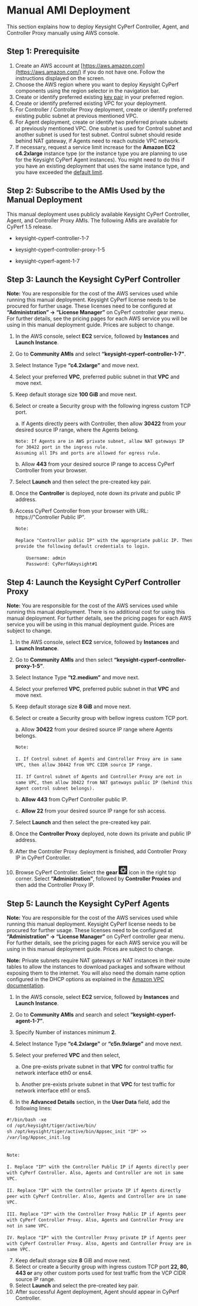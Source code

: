 # Manual AMI Deployment
<!-- blank line -->
	
This section explains how to deploy Keysight CyPerf Controller, Agent, and Controller Proxy manually using AWS console.

## Step 1: Prerequisite
1.	Create an AWS account at [https://aws.amazon.com](https://aws.amazon.com/) if you do not have one. Follow the instructions displayed on the screen.
2.	Choose the AWS region where you want to deploy Keysight CyPerf components using the region selector in the navigation bar.
3.	Create or identify preferred existing  [key pair](https://docs.aws.amazon.com/AWSEC2/latest/UserGuide/ec2-key-pairs.html) in your  preferred region.
4.	Create or identify preferred existing VPC for your deployment.
5.	For Controller / Controller Proxy deployment, create or identify preferred existing public subnet at previous mentioned VPC. 
6.	For Agent deployment, create or identify two preferred private subnets at previously mentioned VPC.
One subnet is used for Control subnet and another subnet is used for test subnet.
Control subnet should reside behind NAT gateway, if Agents need to reach outside VPC network.
7.	If necessary, request a service limit increase for the **Amazon EC2 c4.2xlarge** instance type (or the instance type you are planning to use for the Keysight CyPerf Agent instances). You might need to do this if you have an existing deployment that uses the same instance type, and you have exceeded the [default limit](http://docs.aws.amazon.com/AWSEC2/latest/UserGuide/ec2-resource-limits.html).

## Step 2: Subscribe to the AMIs Used by the Manual Deployment
This manual deployment uses publicly available Keysight CyPerf Controller, Agent, and Controller Proxy AMIs. 
The following AMIs are available for CyPerf 1.5 release.

-	keysight-cyperf-controller-1-7

-	keysight-cyperf-controller-proxy-1-5

-	keysight-cyperf-agent-1-7

## Step 3: Launch the Keysight CyPerf Controller

**Note:** 
You are responsible for the cost of the AWS services used while running this manual deployment. 
Keysight CyPerf license needs to be procured for further usage. These licenses need to be configured at **“Administration” -> “License Manager”** on CyPerf controller gear menu. For further details, see the pricing pages for each AWS service you will be using in this manual deployment guide. Prices are subject to change.

1.	In the AWS console, select **EC2** service, followed by **Instances** and **Launch Instance**.
2.	Go to **Community AMIs** and select **“keysight-cyperf-controller-1-7”**. 
3.	Select Instance Type **“c4.2xlarge”** and move next. 
4.	Select your preferred **VPC**, preferred public subnet in that **VPC** and move next. 
5.	Keep default storage size **100 GiB** and move next. 
6.	Select or create a Security group with the following ingress custom TCP port.
 
    a. If Agents directly peers with Controller, then 
    allow **30422** from your desired source IP range, where the Agents belong.

        Note: If Agents are in AWS private subnet, allow NAT gateways IP for 30422 port in the ingress rule.
        Assuming all IPs and ports are allowed for egress rule.
                
    b. Allow **443** from your desired source IP range to access CyPerf Controller from your browser.
 
7.	Select **Launch** and then select the pre-created key pair.
8.	Once the **Controller** is deployed, note down its private and public IP address.
9.	Access CyPerf Controller from your browser with URL: https://"Controller Public IP". 

        Note: 
        
        Replace "Controller public IP" with the appropriate public IP. Then provide the following default credentials to login.

            Username: admin
            Password: CyPerf&Keysight#1

## Step 4: Launch the Keysight CyPerf Controller Proxy

**Note:**
You are responsible for the cost of the AWS services used while running this manual deployment. There is no additional cost for using this manual deployment. For further details, see the pricing pages for each AWS service you will be using in this manual deployment guide. Prices are subject to change.
1.	In the AWS console, select **EC2** service, followed by **Instances** and **Launch Instance**.
2.	Go to **Community AMIs** and then select **“keysight-cyperf-controller-proxy-1-5”**. 
3.	Select Instance Type **“t2.medium”** and move next. 
4.	Select your preferred **VPC**, preferred public subnet in that **VPC** and move next. 
5.	Keep default storage size **8 GiB** and move next. 
6.	Select or create a Security group with bellow ingress custom TCP port.
 
    a.	Allow **30422** from your desired source IP range where Agents belongs.

        Note:

        I. If Control subnet of Agents and Controller Proxy are in same VPC, then allow 30442 from VPC CIDR source IP range.

        II. If Control subnet of Agents and Controller Proxy are not in same VPC, then allow 30422 from NAT gateways public IP (behind this Agent control subnet belongs).
                
    b.	**Allow 443** from CyPerf Controller public IP.
    
    c.	**Allow 22** from your desired source IP range for ssh access.

7.	Select **Launch** and then select the pre-created key pair.
8.	Once the **Controller Proxy** deployed, note down its private and public IP address.

9.	After the Controller Proxy deployment is finished, add Controller Proxy IP in CyPerf Controller. 
10. Browse CyPerf Controller. Select the **gear**  ![gear](images/gear.png) icon in the right top corner.  Select **“Administration”**, followed by **Controller Proxies** and then add the Controller Proxy IP.

## Step 5: Launch the Keysight CyPerf Agents

**Note:**
You are responsible for the cost of the AWS services used while running this manual deployment. Keysight CyPerf license needs to be procured for further usage. These licenses need to be configured at **“Administration” -> “License Manager”** on CyPerf controller gear menu. For further details, see the pricing pages for each AWS service you will be using in this manual deployment guide. Prices are subject to change.

**Note:**
Private subnets require NAT gateways or NAT instances in their route tables to allow the instances to download packages and software without exposing them to the internet. You will also need the domain name option configured in the DHCP options as explained in the [Amazon VPC documentation](https://docs.aws.amazon.com/vpc/latest/userguide/VPC_DHCP_Options.html).

1.	In the AWS console, select **EC2** service, followed by **Instances** and **Launch Instance**.
2.	Go to **Community AMIs** and search and select **“keysight-cyperf-agent-1-7”**. 
3.	Specify Number of instances minimum **2**.
4.	Select Instance Type **“c4.2xlarge”** or **“c5n.9xlarge”** and move next. 
5.	Select your preferred **VPC** and then select,

    a. One pre-exists private subnet in that **VPC** for control traffic for network interface eth0 or ens4. 

    b. Another pre-exists private subnet in that **VPC** for test traffic for network interface eth1 or ens5.

6.	 In the **Advanced Details** section, in the **User Data** field, add the following lines:

```
#!/bin/bash -xe
cd /opt/keysight/tiger/active/bin/
sh /opt/keysight/tiger/active/bin/Appsec_init "IP" >> /var/log/Appsec_init.log


Note:

I. Replace "IP" with the Controller Public IP if Agents directly peer with CyPerf Controller. Also, Agents and Controller are not in same VPC.

II.	Replace "IP" with the Controller private IP if Agents directly peer with CyPerf Controller. Also, Agents and Controller are in same VPC.

III. Replace "IP" with the Controller Proxy Public IP if Agents peer with CyPerf Controller Proxy. Also, Agents and Controller Proxy are not in same VPC.

IV.	Replace "IP" with the Controller Proxy private IP if Agents peer with CyPerf Controller Proxy. Also, Agents and Controller Proxy are in same VPC.

```

7.	Keep default storage size **8** GiB and move next. 
8.	Select or create a Security group with ingress custom TCP port **22, 80, 443 or** any other custom ports used for test traffic from the VCP CIDR source IP range. 
9.	Select **Launch** and select the pre-created key pair.
10.	After successful Agent deployment, Agent should appear in CyPerf Controller.


